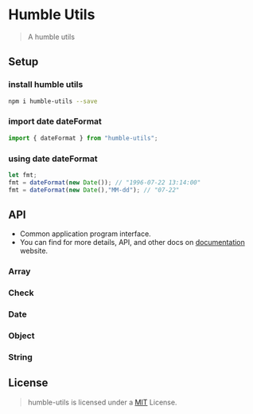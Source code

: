 <!--
 * @Author       : Humility
 * @Date         : 2021-10-25 08:40:28
 * @LastEditTime : 2021-10-26 22:36:42
 * @LastEditors  : Humility
 * @FilePath     : \humble-utils\docs\README.md
 * @Description  : README
-->

# Humble Utils

> A humble utils

## Setup

### install humble utils

``` bash
npm i humble-utils --save
```

### import date dateFormat

``` javascript
import { dateFormat } from "humble-utils";
```

### using date dateFormat

``` javascript
let fmt;
fmt = dateFormat(new Date()); // "1996-07-22 13:14:00"
fmt = dateFormat(new Date(),"MM-dd"); // "07-22"
```

## API

- Common application program interface.
- You can find for more details, API, and other docs on
[documentation](https://forhumility.github.io/humble-utils/) website.

### Array

### Check

### Date

### Object

### String

## License

> humble-utils is licensed under a [MIT](https://github.com/forhumility/humble-utils/blob/main/LICENSE) License.
